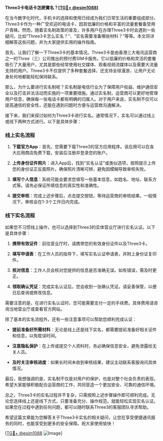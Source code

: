 **Three3卡电话卡怎麽實名？[[TG💪+ @esim1088](https://t.me/s/esim1088)]**

在当今数字化时代，手机卡的选择和使用已经成为我们日常生活的重要组成部分。Three3卡作为一种广受欢迎的电话卡，因其低廉的价格和丰富的流量套餐备受用户青睐。然而，随着实名制政策的普及，许多用户在办理Three3卡时会遇到一些疑问，比如“Three3卡怎么实名？”、“实名需要准备哪些材料？”等等。本文将详细解答这些问题，并为大家提供实用的操作指南。

首先，让我们了解一下Three3卡的基本情况。Three3卡是由香港三大电讯运营商之一的Three（三）公司推出的预付费SIM卡服务。它以低廉的价格和灵活的套餐吸引了大量用户，尤其是那些经常使用社交媒体、观看视频流媒体以及需要大流量支持的用户。Three3卡不仅提供了多种套餐选择，还支持全球漫游，让用户无论身处何地都能轻松保持联系。

那么，为什么要进行实名制呢？实名制是电信行业为了保障用户权益、维护通信安全以及打击非法活动而实施的一项重要措施。通过实名制，运营商可以更好地管理用户信息，确保每一张电话卡都有明确的归属人。对于用户来说，实名制不仅可以提高通信的安全性，还能在遇到问题时方便与运营商沟通解决。

接下来，我们来探讨如何为Three3卡进行实名。通常情况下，实名可以通过线上或线下两种方式进行。以下是具体步骤：

### 线上实名流程

1. **下载官方App**：首先，您需要下载Three3的官方应用程序。该应用可以在各大应用商店免费下载，安装后注册并登录您的账户。
   
2. **上传身份证件照片**：进入App后，找到“实名认证”或类似选项，按照提示上传您的身份证正反面照片。确保照片清晰可辨，避免因模糊导致审核失败。

3. **填写个人信息**：系统可能会要求您填写一些基本信息，如姓名、地址、联系方式等。请务必保证所填信息的真实性和准确性。

4. **提交审核**：完成上述步骤后，点击提交按钮，等待运营商的审核结果。一般情况下，审核会在1-3个工作日内完成。

### 线下实名流程

如果您不习惯线上操作，也可以选择到Three3的实体营业厅进行实名认证。以下是具体步骤：

1. **携带有效证件**：前往营业厅时，请携带您的有效身份证件以及Three3卡。

2. **填写申请表**：在工作人员的指导下，填写实名认证申请表，并附上身份证复印件。

3. **核对信息**：工作人员会核对您提供的信息是否准确无误。如有错误，需及时更正。

4. **领取确认凭证**：完成实名认证后，您会收到一张确认凭证。请妥善保管，以便日后查询或修改信息。

需要注意的是，在进行实名认证时，您可能需要支付一定的手续费。具体费用请咨询当地营业厅或查看官方网站。

除了基本的实名流程外，还有一些注意事项可以帮助您顺利完成认证：

- **提前准备好所需材料**：无论是线上还是线下实名，都需要提前准备好相关证件和信息，以免耽误时间。
  
- **注意隐私保护**：在上传或提交个人资料时，务必确保信息安全，避免泄露给无关人员。

- **及时关注审核进度**：如果长时间未收到审核结果，建议主动联系客服询问具体情况。

最后，我想强调的是，实名制不仅是对用户的保护，也是对整个社会负责的表现。希望大家能够积极配合运营商的工作，共同营造一个更加安全、可靠的通信环境。

总之，Three3卡的实名过程并不复杂，只需按照上述步骤操作即可顺利完成。无论您选择线上还是线下方式，只要准备充分、操作规范，就能轻松实现实名认证。如果您在过程中遇到任何问题，都可以随时联系Three3的客服团队寻求帮助。

希望这篇文章能为您解答关于Three3卡实名的相关疑问，让您在享受便捷通讯服务的同时，也能享受到更多的安全保障。祝大家使用愉快！

[[TG💪+ @esim1088](https://t.me/s/esim1088) ![Image](https://i.postimg.cc/4NQfJmqS/Snipaste-2025-05-13-00-14-12.png)]